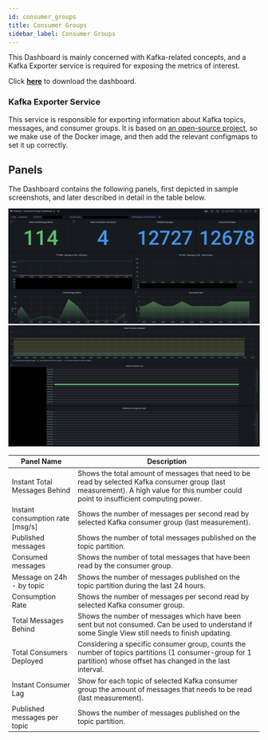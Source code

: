 ```yaml
---
id: consumer_groups
title: Consumer Groups
sidebar_label: Consumer Groups
---
```


This Dashboard is mainly concerned with Kafka-related concepts, and a Kafka Exporter service is required for exposing the metrics of interest.

Click <a download target="_blank" href="/docs_files_to_download/consumer-groups.json">**here**</a> to download the dashboard.

### Kafka Exporter Service

This service is responsible for exporting information about Kafka topics, messages, and consumer groups. It is based on [an open-source project](https://github.com/danielqsj/kafka_exporter), so we make use of the Docker image, and then add the relevant configmaps to set it up correctly.

## Panels

The Dashboard contains the following panels, first depicted in sample screenshots, and later described in detail in the table below.

![consumer groups dashboard - part 1](../../img/dashboards/consumer_groups_1.png)
![consumer groups dashboard - part 2](../../img/dashboards/consumer_groups_2.png)

| Panel Name                        | Description                                                                                                                                                                             |
|---------------------------------- |---------------------------------------------------------------------------------------------------------------------------------------------------------------------------------------- |
| Instant Total Messages Behind     | Shows the total amount of messages that need to be read by selected Kafka consumer group (last measurement). A high value for this number could point to insufficient computing power.  |
| Instant consumption rate [msg/s]  | Shows the number of messages per second read by selected Kafka consumer group (last measurement).                                                                                       |
| Published messages                | Shows the number of total messages published on the topic partition.                                                                                                                    |
| Consumed messages                 | Shows the number of total messages that have been read by the consumer group.                                                                                                           |
| Message on 24h - by topic         | Shows the number of messages published on the topic partition during the last 24 hours.                                                                                                 |
| Consumption Rate                  | Shows the number of messages per second read by selected Kafka consumer group.                                                                                                          |
| Total Messages Behind             | Shows the number of messages which have been sent but not consumed. Can be used to understand if some Single View still needs to finish updating.                                       |
| Total Consumers Deployed          | Considering a specific consumer group, counts the number of topics partitions (1 consumer-group for 1 partition) whose offset has changed in the last interval.                         |
| Instant Consumer Lag              | Show for each topic of selected Kafka consumer group the amount of messages that needs to be read (last measurement).                                                                   |
| Published messages per topic      | Shows the number of messages published on the topic partition.
